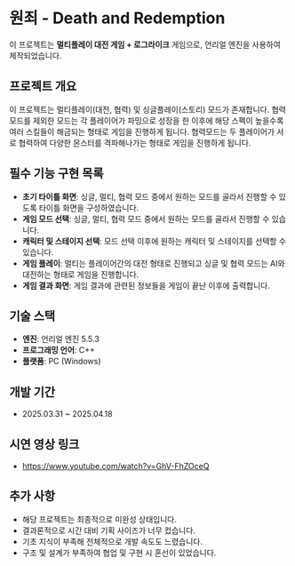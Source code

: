 # 원죄 - Death and Redemption

이 프로젝트는 **멀티플레이 대전 게임 + 로그라이크** 게임으로, 언리얼 엔진을 사용하여 제작되었습니다.

## 프로젝트 개요

이 프로젝트는 멀티플레이(대전, 협력) 및 싱글플레이(스토리) 모드가 존재합니다. 협력모드를 제외한 모드는 각 플레이어가 파밍으로 성장을 한 이후에 해당 스펙이 높을수록 여러 스킬들이 해금되는 형태로 게임을 진행하게 됩니다.
협력모드는 두 플레이어가 서로 협력하여 다양한 몬스터를 격파해나가는 형태로 게임을 진행하게 됩니다.

## 필수 기능 구현 목록

- **초기 타이틀 화면**: 싱글, 멀티, 협력 모드 중에서 원하는 모드를 골라서 진행할 수 있도록 타이틀 화면을 구성하였습니다.
- **게임 모드 선택**: 싱글, 멀티, 협력 모드 중에서 원하는 모드를 골라서 진행할 수 있습니다.
- **캐릭터 및 스테이지 선택**: 모드 선택 이후에 원하는 캐릭터 및 스테이지를 선택할 수 있습니다.
- **게임 플레이**: 멀티는 플레이어간의 대전 형태로 진행되고 싱글 및 협력 모드는 AI와 대전하는 형태로 게임을 진행합니다.
- **게임 결과 화면**: 게임 결과에 관련된 정보들을 게임이 끝난 이후에 출력합니다.

## 기술 스택

- **엔진**: 언리얼 엔진 5.5.3
- **프로그래밍 언어**: C++
- **플랫폼**: PC (Windows)

## 개발 기간

- 2025.03.31 ~ 2025.04.18

## 시연 영상 링크

- https://www.youtube.com/watch?v=GhV-FhZOceQ

## 추가 사항

- 해당 프로젝트는 최종적으로 미완성 상태입니다.
- 결과론적으로 시간 대비 기획 사이즈가 너무 컸습니다.
- 기초 지식이 부족해 전체적으로 개발 속도도 느렸습니다.
- 구조 및 설계가 부족하여 협업 및 구현 시 혼선이 있었습니다.

